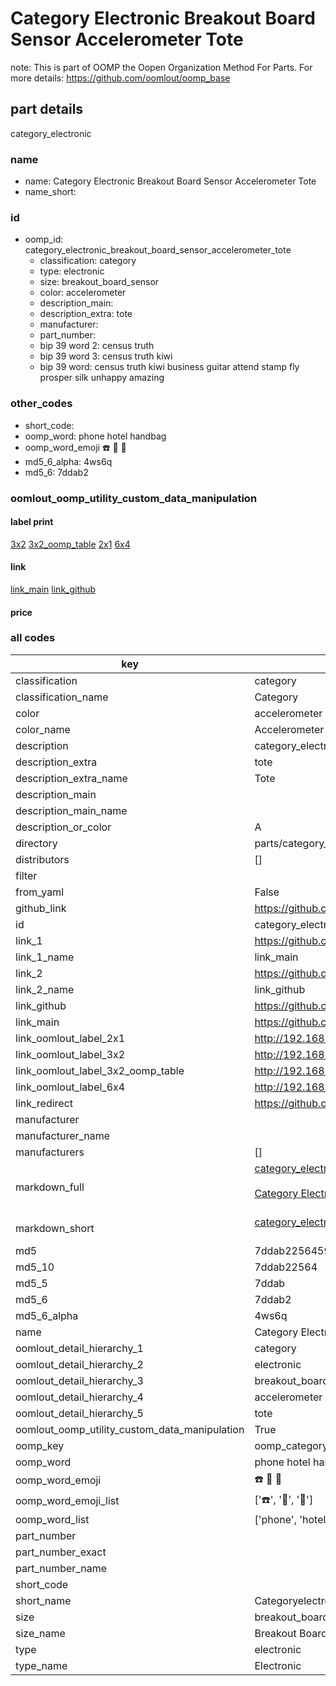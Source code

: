 # Category Electronic Breakout Board Sensor Accelerometer Tote  

note: This is part of OOMP the Oopen Organization Method For Parts. For more details: https://github.com/oomlout/oomp_base

##  part details
  



category_electronic



### name
* name: Category Electronic Breakout Board Sensor Accelerometer Tote
* name_short: 
### id
* oomp_id: category_electronic_breakout_board_sensor_accelerometer_tote
  * classification: category
  * type: electronic
  * size: breakout_board_sensor
  * color: accelerometer
  * description_main: 
  * description_extra: tote
  * manufacturer: 
  * part_number: 
  * bip 39 word 2: census truth
  * bip 39 word 3: census truth kiwi
  * bip 39 word: census truth kiwi business guitar attend stamp fly prosper silk unhappy amazing

### other_codes
* short_code: 
* oomp_word: phone hotel handbag
* oomp_word_emoji :phone: :hotel: :handbag:
* md5_6_alpha: 4ws6q
* md5_6: 7ddab2






### oomlout_oomp_utility_custom_data_manipulation
#### label print
[3x2](http://192.168.1.245:1112/?label=oomp%204ws6q)
[3x2_oomp_table](http://192.168.1.108:1112/?label=oomp%204ws6q)
[2x1](http://192.168.1.242:1112/?label=oomp%204ws6q)
[6x4](http://192.168.1.55:1112/?label=oomp%204ws6q)    

#### link

[link_main](https://github.com/oomlout/oomlout_oomp_version_1_messy/tree/main/parts/category_electronic_breakout_board_sensor_accelerometer_tote) [link_github](https://github.com/oomlout/oomlout_oomp_version_1_messy/tree/main/parts/category_electronic_breakout_board_sensor_accelerometer_tote)                             

#### price







### all codes 
| key | value |  
| --- | --- |  
| classification | category |  
| classification_name | Category |  
| color | accelerometer |  
| color_name | Accelerometer |  
| description | category_electronic |  
| description_extra | tote |  
| description_extra_name | Tote |  
| description_main |  |  
| description_main_name |  |  
| description_or_color | A  |  
| directory | parts/category_electronic_breakout_board_sensor_accelerometer_tote |  
| distributors | [] |  
| filter |  |  
| from_yaml | False |  
| github_link | https://github.com/oomlout/oomlout_oomp_part_src/tree/main/parts/category_electronic_breakout_board_sensor_accelerometer_tote |  
| id | category_electronic_breakout_board_sensor_accelerometer_tote |  
| link_1 | https://github.com/oomlout/oomlout_oomp_version_1_messy/tree/main/parts/category_electronic_breakout_board_sensor_accelerometer_tote |  
| link_1_name | link_main |  
| link_2 | https://github.com/oomlout/oomlout_oomp_version_1_messy/tree/main/parts/category_electronic_breakout_board_sensor_accelerometer_tote |  
| link_2_name | link_github |  
| link_github | https://github.com/oomlout/oomlout_oomp_version_1_messy/tree/main/parts/category_electronic_breakout_board_sensor_accelerometer_tote |  
| link_main | https://github.com/oomlout/oomlout_oomp_version_1_messy/tree/main/parts/category_electronic_breakout_board_sensor_accelerometer_tote |  
| link_oomlout_label_2x1 | http://192.168.1.242:1112/?label=oomp%204ws6q |  
| link_oomlout_label_3x2 | http://192.168.1.245:1112/?label=oomp%204ws6q |  
| link_oomlout_label_3x2_oomp_table | http://192.168.1.108:1112/?label=oomp%204ws6q |  
| link_oomlout_label_6x4 | http://192.168.1.55:1112/?label=oomp%204ws6q |  
| link_redirect | https://github.com/oomlout/oomlout_oomp_version_1_messy/tree/main/parts/category_electronic_breakout_board_sensor_accelerometer_tote |  
| manufacturer |  |  
| manufacturer_name |  |  
| manufacturers | [] |  
| markdown_full | [category_electronic_breakout_board_sensor_accelerometer_tote](none)<br>[](none)<br>[Category Electronic Breakout Board Sensor Accelerometer Tote](none)<br><br> |  
| markdown_short | [category_electronic_breakout_board_sensor_accelerometer_tote](none)<br><br> |  
| md5 | 7ddab2256459fa8c3a33e1f0f6fa712a |  
| md5_10 | 7ddab22564 |  
| md5_5 | 7ddab |  
| md5_6 | 7ddab2 |  
| md5_6_alpha | 4ws6q |  
| name | Category Electronic Breakout Board Sensor Accelerometer Tote |  
| oomlout_detail_hierarchy_1 | category |  
| oomlout_detail_hierarchy_2 | electronic |  
| oomlout_detail_hierarchy_3 | breakout_board_sensor |  
| oomlout_detail_hierarchy_4 | accelerometer |  
| oomlout_detail_hierarchy_5 | tote |  
| oomlout_oomp_utility_custom_data_manipulation | True |  
| oomp_key | oomp_category_electronic_breakout_board_sensor_accelerometer_tote |  
| oomp_word | phone hotel handbag |  
| oomp_word_emoji | :phone: :hotel: :handbag: |  
| oomp_word_emoji_list | [':phone:', ':hotel:', ':handbag:'] |  
| oomp_word_list | ['phone', 'hotel', 'handbag'] |  
| part_number |  |  
| part_number_exact |  |  
| part_number_name |  |  
| short_code |  |  
| short_name | Categoryelectronic |  
| size | breakout_board_sensor |  
| size_name | Breakout Board Sensor |  
| type | electronic |  
| type_name | Electronic |  
